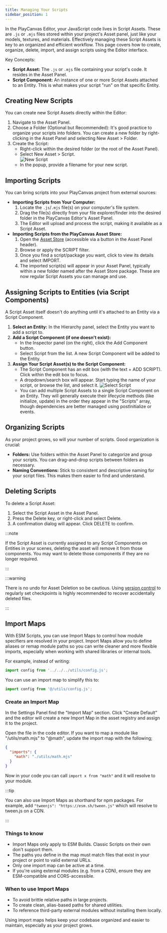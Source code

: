 ```yaml
---
title: Managing Your Scripts
sidebar_position: 1
---
```


In the PlayCanvas Editor, your JavaScript code lives in Script Assets. These are `.js` or `.mjs` files stored within your project's Asset panel, just like your models, textures, and materials. Effectively managing these Script Assets is key to an organized and efficient workflow. This page covers how to create, organize, delete, import, and assign scripts using the Editor interface.

Key Concepts:

* **Script Asset:** The `.js` or `.mjs` file containing your script's code. It resides in the Asset Panel.
* **Script Component:** An instance of one or more Script Assets attached to an Entity. This is what makes your script "run" on that specific Entity.

## Creating New Scripts

You can create new Script Assets directly within the Editor:

1. Navigate to the Asset Panel.
2. Choose a Folder (Optional but Recommended): It's good practice to organize your scripts into folders. You can create a new folder by right-clicking in the Asset Panel and selecting New Asset > Folder.
3. Create the Script:
    * Right-click within the desired folder (or the root of the Asset Panel).
    * Select New Asset > Script.  
    ![New Script](/img/user-manual/scripting/new-script.png)
    * In the popup, provide a filename for your new script.

## Importing Scripts

You can bring scripts into your PlayCanvas project from external sources:

* **Importing Scripts from Your Computer:**
    1. Locate the `.js`/`.mjs` file(s) on your computer's file system.
    2. Drag the file(s) directly from your file explorer/finder into the desired folder in the PlayCanvas Editor's Asset Panel.
    3. The Editor will upload and process the script, making it available as a Script Asset.
* **Importing Scripts from the PlayCanvas Asset Store:**
    1. Open the [Asset Store](/user-manual/assets/asset-store/) (accessible via a button in the Asset Panel header).
    2. Browse or apply the SCRIPT filter.
    3. Once you find a script/package you want, click to view its details and select IMPORT.
    4. The imported script(s) will appear in your Asset Panel, typically within a new folder named after the Asset Store package. These are now regular Script Assets you can manage and use.

## Assigning Scripts to Entities (via Script Components)

A Script Asset itself doesn't do anything until it's attached to an Entity via a Script Component.

1. **Select an Entity:** In the Hierarchy panel, select the Entity you want to add a script to.
2. **Add a Script Component (if one doesn't exist):**
    * In the Inspector panel (on the right), click the Add Component button.
    * Select Script from the list. A new Script Component will be added to the Entity.
3. **Assign Your Script Asset(s) to the Script Component:**
    * The Script Component has an edit box (with the text + ADD SCRIPT). Click within the edit box to focus.
    * A dropdown/search box will appear. Start typing the name of your script, or browse the list, and select it.
    ![Select Script](/img/user-manual/scripting/select-script.png)
    * You can add multiple Script Assets to a single Script Component on an Entity. They will generally execute their lifecycle methods (like initialize, update) in the order they appear in the "Scripts" array, though dependencies are better managed using postInitialize or events.

## Organizing Scripts

As your project grows, so will your number of scripts. Good organization is crucial:

* **Folders:** Use folders within the Asset Panel to categorize and group your scripts. You can drag-and-drop scripts between folders as necessary.
* **Naming Conventions:** Stick to consistent and descriptive naming for your script files. This makes them easier to find and understand.

## Deleting Scripts

To delete a Script Asset:

1. Select the Script Asset in the Asset Panel.
2. Press the Delete key, or right-click and select Delete.
3. A confirmation dialog will appear. Click DELETE to confirm.

:::note

If the Script Asset is currently assigned to any Script Components on Entities in your scenes, deleting the asset will remove it from those components. You may want to delete those components if they are no longer required.

:::

:::warning

There is no undo for Asset Deletion so be cautious. Using [version control](/user-manual/editor/version-control/) to regularly set checkpoints is highly recommended to recover accidentally deleted files.

:::

## Import Maps

With ESM Scripts, you can use Import Maps to control how module specifiers are resolved in your project. Import Maps allow you to define aliases or remap module paths so you can write cleaner and more flexible imports, especially when working with shared libraries or internal tools.

For example, instead of writing:

```js
import config from '../../../utils/config.js';
```

You can use an import map to simplify this to:

```js
import config from '@/utils/config.js';
```

### Create an Import Map

In the Settings Panel find the "Import Map" section. Click "Create Default" and the editor will create a new Import Map in the asset registry and assign it to the project.

Open the file in the code editor. If you want to map a module like "/utils/math.mjs" to "@math", update the import map with the following;

```json
{
  "imports": {
    "math": "./utils/math.mjs"
  }
}
```

Now in your code you can call `import x from "math"` and it will resolve to your module.

:::tip

You can also use Import Maps as shorthand for npm packages. For example, add `"tweenjs": "https://esm.sh/tween.js"` which will resolve to tween.js on a CDN.

:::

### Things to know

- Import Maps only apply to ESM Builds. Classic Scripts on their own don't support them.
- The paths you define in the map must match files that exist in your project or point to valid external URLs.
- Only one import map can be active at a time.
- If you're using external modules (e.g. from a CDN), ensure they are ESM-compatible and CORS-accessible.

### When to use Import Maps

- To avoid brittle relative paths in large projects.
- To create clean, alias-based paths for shared utilities.
- To reference third-party external modules without installing them locally.

Using import maps helps keep your codebase organized and easier to maintain, especially as your project grows.